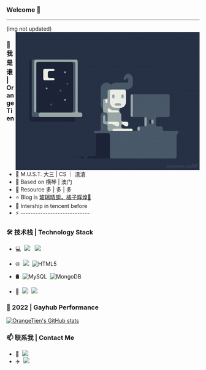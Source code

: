 ### Welcome 👋


---
(img not updated)
<img align="right" alt="GIF" src="https://github.com/OrangeTien/OrangeTien/blob/main/program.gif" />

### 🤔我是谁 | Orange Tien

- 🏫 M.U.S.T. 大三 | CS ｜ 渣渣
- 🌱 Based on 横琴 | 澳门
- 💬 Resource 多 | 多 | 多
- ⭐ Blog is [玻璃晴朗，橘子辉煌🍊](https://www.bytedance.fit/)
- 🔭 Intership in tencent before
- ⚡ ----------------------------

### 🛠 技术栈 | Technology Stack 

- 💻 &#160;[![](https://img.shields.io/badge/Python-3-3776ab?style=flat-square&logo=Python&logoColor=white)](https://python.com/) &nbsp; [![](https://img.shields.io/badge/C++-11-00ADD8.svg?style=flat&logo=c%2B%2B&logoColor=orange)](https://en.wikipedia.org/wiki/C%2B%2B11)
- 🌐 &#160;[![](https://img.shields.io/badge/-Git-f05032?style=flat-square&logo=git&logoColor=white)](https://git-scm.com/)&nbsp; ![HTML5](https://img.shields.io/badge/-HTML5-333333?style=flat&logo=HTML5) 

- 🛢 &#160;![MySQL](https://img.shields.io/badge/-MySQL-333333?style=flat&logo=mysql)&nbsp;
![MongoDB](https://img.shields.io/badge/-MongoDB-333333?style=flat&logo=mongodb)
- 🔧 &#160;[![](https://img.shields.io/badge/Pr-9999FF?style=flat-square&logo=Adobe-Premiere-Pro&logoColor=000058)](https://adobe.com/)&nbsp; [![](https://img.shields.io/badge/IDE-JetBrains%20Pycharm-red?style=flat-square&logo=PyCharm&logoColor=brightgreen)]() 

### 🍊 2022 | Gayhub Performance
[![OrangeTien's GitHub stats](https://github-readme-stats.vercel.app/api?username=OrangeTien&show_icons=true)](https://github.com/anuraghazra/github-readme-stats)

### 📫 联系我 | Contact Me
- 📮 &#160;[![](https://img.shields.io/badge/%3E%20Alger-ff69b4?style=flat-square&logo=gmail&logoColor=ffffff)](mailto:834818935alger@gmail.com)
- ✈️ &#160;[![](https://img.shields.io/badge/%3E%20OrangeTien-orange?style=flat-square&logo=telegram)](https://t.me/orangetien)

<!--
**OrangeTien/OrangeTien** is a ✨ _special_ ✨ repository because its `README.md` (this file) appears on your GitHub profile.

Here are some ideas to get you started:

- 🔭 I’m currently working on ...
- 🌱 I’m currently learning ...
- 👯 I’m looking to collaborate on ...
- 🤔 I’m looking for help with ...
- 💬 Ask me about ...
- 📫 How to reach me: ...
- 😄 Pronouns: ...
- ⚡ Fun fact: ...
-->
